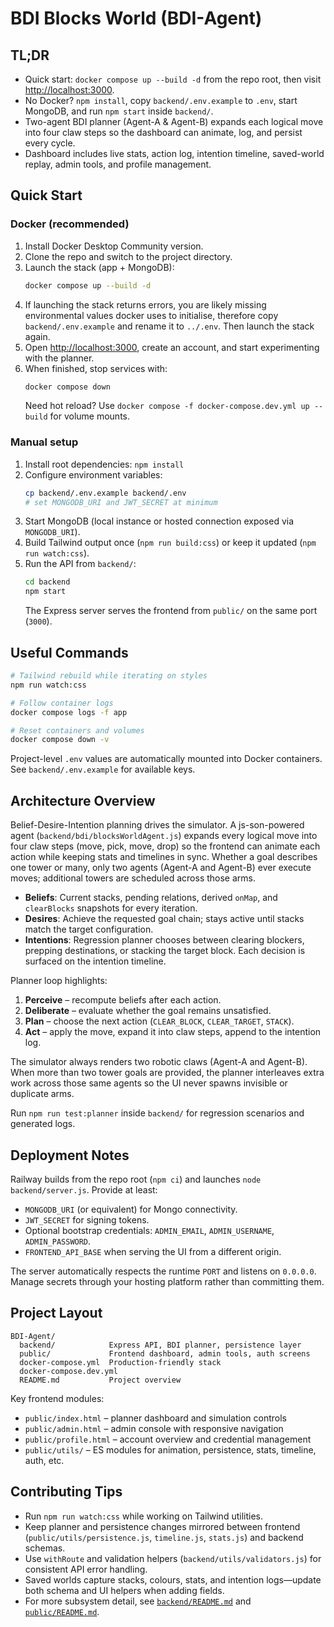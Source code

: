 # BDI Blocks World (BDI-Agent)

## TL;DR
- Quick start: `docker compose up --build -d` from the repo root, then visit <http://localhost:3000>.
- No Docker? `npm install`, copy `backend/.env.example` to `.env`, start MongoDB, and run `npm start` inside `backend/`.
- Two-agent BDI planner (Agent-A & Agent-B) expands each logical move into four claw steps so the dashboard can animate, log, and persist every cycle.
- Dashboard includes live stats, action log, intention timeline, saved-world replay, admin tools, and profile management.

## Quick Start
### Docker (recommended)
1. Install Docker Desktop Community version.
2. Clone the repo and switch to the project directory.
3. Launch the stack (app + MongoDB):
   ```bash
   docker compose up --build -d
   ```
4. If launching the stack returns errors, you are likely missing environmental values docker uses to initialise, therefore copy `backend/.env.example` and rename it to `../.env`. Then launch the stack again. 
5. Open <http://localhost:3000>, create an account, and start experimenting with the planner.
6. When finished, stop services with:
   ```bash
   docker compose down
   ```
   Need hot reload? Use `docker compose -f docker-compose.dev.yml up --build` for volume mounts.

### Manual setup
1. Install root dependencies: `npm install`
2. Configure environment variables:
   ```bash
   cp backend/.env.example backend/.env
   # set MONGODB_URI and JWT_SECRET at minimum
   ```
3. Start MongoDB (local instance or hosted connection exposed via `MONGODB_URI`).
4. Build Tailwind output once (`npm run build:css`) or keep it updated (`npm run watch:css`).
5. Run the API from `backend/`:
   ```bash
   cd backend
   npm start
   ```
   The Express server serves the frontend from `public/` on the same port (`3000`).

## Useful Commands
```bash
# Tailwind rebuild while iterating on styles
npm run watch:css

# Follow container logs
docker compose logs -f app

# Reset containers and volumes
docker compose down -v
```

Project-level `.env` values are automatically mounted into Docker containers. See `backend/.env.example` for available keys.

## Architecture Overview
Belief-Desire-Intention planning drives the simulator. A js-son-powered agent (`backend/bdi/blocksWorldAgent.js`) expands every logical move into four claw steps (move, pick, move, drop) so the frontend can animate each action while keeping stats and timelines in sync. Whether a goal describes one tower or many, only two agents (Agent-A and Agent-B) ever execute moves; additional towers are scheduled across those arms.

- **Beliefs**: Current stacks, pending relations, derived `onMap`, and `clearBlocks` snapshots for every iteration.
- **Desires**: Achieve the requested goal chain; stays active until stacks match the target configuration.
- **Intentions**: Regression planner chooses between clearing blockers, prepping destinations, or stacking the target block. Each decision is surfaced on the intention timeline.

Planner loop highlights:
1. **Perceive** – recompute beliefs after each action.
2. **Deliberate** – evaluate whether the goal remains unsatisfied.
3. **Plan** – choose the next action (`CLEAR_BLOCK`, `CLEAR_TARGET`, `STACK`).
4. **Act** – apply the move, expand it into claw steps, append to the intention log.

The simulator always renders two robotic claws (Agent-A and Agent-B). When more than two tower goals are provided, the planner interleaves extra work across those same agents so the UI never spawns invisible or duplicate arms.

Run `npm run test:planner` inside `backend/` for regression scenarios and generated logs.

## Deployment Notes
Railway builds from the repo root (`npm ci`) and launches `node backend/server.js`. Provide at least:

- `MONGODB_URI` (or equivalent) for Mongo connectivity.
- `JWT_SECRET` for signing tokens.
- Optional bootstrap credentials: `ADMIN_EMAIL`, `ADMIN_USERNAME`, `ADMIN_PASSWORD`.
- `FRONTEND_API_BASE` when serving the UI from a different origin.

The server automatically respects the runtime `PORT` and listens on `0.0.0.0`. Manage secrets through your hosting platform rather than committing them.

## Project Layout
```
BDI-Agent/
  backend/            Express API, BDI planner, persistence layer
  public/             Frontend dashboard, admin tools, auth screens
  docker-compose.yml  Production-friendly stack
  docker-compose.dev.yml
  README.md           Project overview
```

Key frontend modules:

- `public/index.html` – planner dashboard and simulation controls
- `public/admin.html` – admin console with responsive navigation
- `public/profile.html` – account overview and credential management
- `public/utils/` – ES modules for animation, persistence, stats, timeline, auth, etc.

## Contributing Tips
- Run `npm run watch:css` while working on Tailwind utilities.
- Keep planner and persistence changes mirrored between frontend (`public/utils/persistence.js`, `timeline.js`, `stats.js`) and backend schemas.
- Use `withRoute` and validation helpers (`backend/utils/validators.js`) for consistent API error handling.
- Saved worlds capture stacks, colours, stats, and intention logs—update both schema and UI helpers when adding fields.
- For more subsystem detail, see [`backend/README.md`](backend/README.md) and [`public/README.md`](public/README.md).
